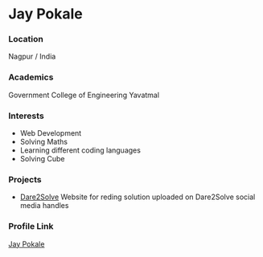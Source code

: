 # Jay Pokale

### Location

Nagpur / India

### Academics

Government College of Engineering Yavatmal

### Interests

- Web Development
- Solving Maths
- Learning different coding languages
- Solving Cube

### Projects

- [Dare2Solve](https://dare2solve.vercel.app/) Website for reding solution uploaded on Dare2Solve social media handles

### Profile Link

[Jay Pokale](https://github.com/JayPokale/)